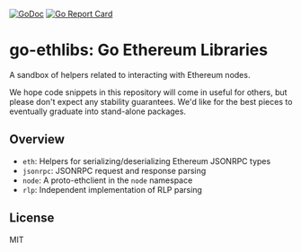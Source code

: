[![GoDoc](https://godoc.org/github.com/justinwongcn/go-ethlibs?status.svg)](http://godoc.org/github.com/justinwongcn/go-ethlibs)
[![Go Report Card](https://goreportcard.com/badge/github.com/justinwongcn/go-ethlibs)](https://goreportcard.com/report/github.com/justinwongcn/go-ethlibs)

# go-ethlibs: Go Ethereum Libraries

A sandbox of helpers related to interacting with Ethereum nodes.

We hope code snippets in this repository will come in useful for others, but
please don't expect any stability guarantees. We'd like for the best pieces to
eventually graduate into stand-alone packages.


## Overview

- `eth`: Helpers for serializing/deserializing Ethereum JSONRPC types
- `jsonrpc`: JSONRPC request and response parsing
- `node`: A proto-ethclient in the `node` namespace
- `rlp`: Independent implementation of RLP parsing


## License

MIT
